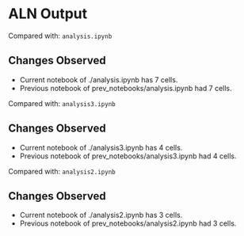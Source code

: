 # ALN Output



Compared with: `analysis.ipynb`
## Changes Observed
- Current notebook of ./analysis.ipynb has 7 cells.
- Previous notebook of prev_notebooks/analysis.ipynb had 7 cells.


Compared with: `analysis3.ipynb`
## Changes Observed
- Current notebook of ./analysis3.ipynb has 4 cells.
- Previous notebook of prev_notebooks/analysis3.ipynb had 4 cells.


Compared with: `analysis2.ipynb`
## Changes Observed
- Current notebook of ./analysis2.ipynb has 3 cells.
- Previous notebook of prev_notebooks/analysis2.ipynb had 3 cells.
